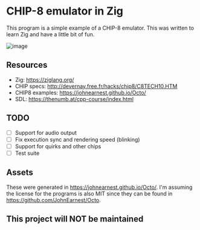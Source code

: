 # CHIP-8 emulator in Zig

This program is a simple example of a CHIP-8 emulator.
This was written to learn Zig and have a little bit of
fun.

![image](https://github.com/user-attachments/assets/23adeeda-1a18-4f36-a86b-daede1a91a22)

## Resources

- Zig: https://ziglang.org/
- CHIP specs: http://devernay.free.fr/hacks/chip8/C8TECH10.HTM
- CHIP8 examples: https://johnearnest.github.io/Octo/
- SDL: https://thenumb.at/cpp-course/index.html

## TODO

- [ ] Support for audio output
- [ ] Fix execution sync and rendering speed (blinking)
- [ ] Support for quirks and other chips
- [ ] Test suite

## Assets

These were generated in https://johnearnest.github.io/Octo/.
I'm assuming the license for the programs is also MIT since they
can be found in https://github.com/JohnEarnest/Octo.

## This project will NOT be maintained
